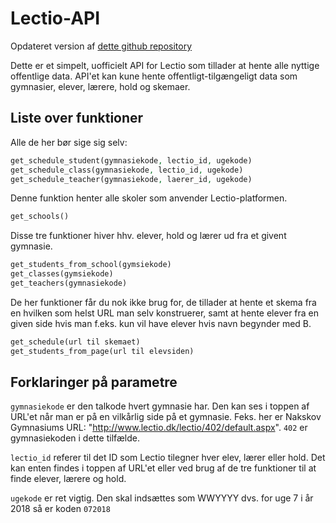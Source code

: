 # Lectio-API

Opdateret version af [dette github repository](https://github.com/HSPDev/lectio)

Dette er et simpelt, uofficielt API for Lectio som tillader at hente alle nyttige offentlige data.
API'et kan kune hente offentligt-tilgængeligt data som gymnasier, elever, lærere, hold og skemaer.

## Liste over funktioner

Alle de her bør sige sig selv:
```php
get_schedule_student(gymnasiekode, lectio_id, ugekode)
get_schedule_class(gymnasiekode, lectio_id, ugekode)
get_schedule_teacher(gymnasiekode, laerer_id, ugekode)
```

Denne funktion henter alle skoler som anvender Lectio-platformen.
```php
get_schools()
```
  
Disse tre funktioner hiver hhv. elever, hold og lærer ud fra et givent gymnasie.
```php
get_students_from_school(gymsiekode)
get_classes(gymsiekode)
get_teachers(gymnasiekode)
```

De her funktioner får du nok ikke brug for, de tillader at hente et skema fra en hvilken som helst URL
man selv konstruerer, samt at hente elever fra en given side hvis man f.eks. kun vil have elever
hvis navn begynder med B.
```php
get_schedule(url til skemaet)
get_students_from_page(url til elevsiden)
```

## Forklaringer på parametre
`gymnasiekode` er den talkode hvert gymnasie har. Den kan ses i toppen af URL'et når man er på en 
vilkårlig side på et gymnasie.
Feks. her er Nakskov Gymnasiums URL: "http://www.lectio.dk/lectio/402/default.aspx".
`402` er gymnasiekoden i dette tilfælde.

`lectio_id` referer til det ID som Lectio tilegner hver elev, lærer eller hold. Det kan enten findes i toppen af URL'et eller ved brug af de tre funktioner til at finde elever, lærere og hold.

`ugekode` er ret vigtig. Den skal indsættes som WWYYYY dvs. for uge 7 i år 2018 så er koden `072018`
